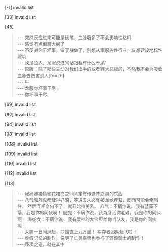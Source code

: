
[-1] invalid list

[38] invalid list

[45] 
>--- 突然反应过来可能是伏笔，血脉吸多了不会影响性格吗<br>
>--- 感觉有点偏离大纲了<br>
>--- 不反对你干坏事，做了就做了，别想从事服务性行业，又想建设地标性建筑<br>
>--- 我是鱼人，龙服说过的话跟我有什么干系<br>
>--- 原版：除了那些主动对我们出手的或者罪大恶极的，不然我不会为吸收血脉去伤害别人[fn=26]<br>
>--- 牛<br>
>--- 龙服你坏事干尽！<br>
>--- 你坏事干尽<br>

[69] invalid list

[82] invalid list

[94] invalid list

[98] invalid list

[108] invalid list

[109] invalid list

[110] invalid list

[112] invalid list

[113] 
>--- 我猜嫁接镇和花裙岛之间肯定有传送阵之类的东西<br>
>--- 八气和舰鬼都藏得好深，等进去未必就被龙龙俘获，反而可能会牵制住。
然后互相奈何不了，就开始拉关系。
八气：不瞒你说，我有蓝藻下落，我是你的同伙啊！
舰鬼：不瞒你说，我能复活你老婆，我是你的同伙啊！
海蛇女：不瞒你说，我有爱神的大宝贝给你当队友，我是你的同伙啊！<br>
>--- 大鹏一日同风起，扶摇直上九万里！
幸存者团队起飞啦！<br>
>--- 虚假记忆的制作，说明了亡灵巫师也参与了野兽骑士的制作！<br>
>--- 亵渎之道，就在其中<br>
